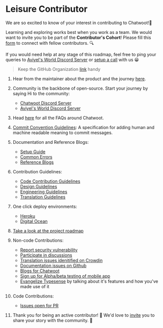 # Leisure Contributor

We are so excited to know of your interest in contributing to Chatwoot!🎉 

Learning and exploring works best when you work as a team. We would want to invite you to be part of the **Contributor's Cohort**! Please fill this [form](https://aviyel.typeform.com/to/w2mzeA97) to connect with fellow contributors. :mag:

If you would need help at any stage of this roadmap, feel free to ping your queries to [Aviyel's World Discord Server](https://discord.gg/mB5w2D59za) or [setup a call](https://calendly.com/siddharthshiv/contributor-catchup-aviyel) with us :grinning:

>  Keep the GitHub Organization [link](https://github.com/chatwoot) handy

1. Hear from the maintainer about the product and the journey [here](https://www.youtube.com/playlist?list=PLQEGxqpF0XxZpkPI4xVJibB0ThXk1i1fk).

2. Community is the backbone of open-source. Start your journey by saying Hi to the community:
    - [Chatwoot Discord Server](https://discord.com/invite/cJXdrwS)
    - [Aviyel's World Discord Server](https://discord.gg/mB5w2D59za)

3. Head [here](https://aviyel.com/projects/6/chatwoot/questions) for all the FAQs around Chatwoot.

4. [Commit Convention Guidelines](https://www.conventionalcommits.org/en/v1.0.0/): A specification for adding human and machine readable meaning to commit messages.

5. Documentation and Reference Blogs:
    - [Setup Guide](https://www.chatwoot.com/docs/contributing-guide/project-setup)
    - [Common Errors](https://www.chatwoot.com/docs/contributing-guide/common-errors)
    - [Reference Blogs](https://aviyel.com/post/399/try-chatwoot-an-open-source-customer-engagement-suite-to-set-up-multilingual-live-chat-support)

6. Contribution Guidelines:
    - [Code Contribution Guidelines](https://www.chatwoot.com/docs/contributing-guide)
    - [Design Guidelines](https://www.chatwoot.com/docs/handbook/design/guidelines)
    - [Engineering Guidelines](https://www.chatwoot.com/docs/handbook/engineering/issue-triage)
    - [Translation Guidelines](https://www.chatwoot.com/docs/contributing-guide/translation-guidelines)

7. One click deploy environments:
    - [Heroku](https://heroku.com/deploy?template=https://github.com/chatwoot/chatwoot/tree/master)
    - [Digital Ocean](https://marketplace.digitalocean.com/apps/chatwoot?refcode=f2238426a2a8)

8. [Take a look at the project roadmap](https://github.com/chatwoot/chatwoot/projects?type=beta)

9. Non-code Contributions:
    - [Report security vulnerability](https://github.com/chatwoot/chatwoot/blob/develop/SECURITY.md)
    - [Participate in discussions](https://github.com/chatwoot/chatwoot/issues?q=label%3Aquestion)
    - [Translation issues idenitified on Crowdin](https://translate.chatwoot.com/)
    - [Documentation issues on Github](https://github.com/chatwoot/docs/issues?q=is%3Aopen+is%3Aissue+label%3Adocumentation)
    - [Blogs for Chatwoot](https://github.com/aviyeldevrel/Aviyel-Blogs-Review/issues)
    - [Sign up for Alpha/beta testing of mobile app](https://github.com/chatwoot/chatwoot-mobile-app/blob/249ddb5696ab8254228619bf1e74d6ddc4abb728/README.md?blob=1#L54)
    - [Evangelize Typesense]() by talking about it's features and how you've made use of it

10. Code Contributions:
    - [Issues open for PR](https://github.com/chatwoot/chatwoot/issues?q=is%3Aopen+is%3Aissue+label%3Aopen-for-prs)
 
11. Thank you for being an active contributor! :tada: We'd love to [invite](https://aviyel.typeform.com/to/YnJdmq7k) you to share your story with the community. :microphone:
